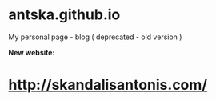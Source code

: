 # antska.github.io
My personal page - blog ( deprecated - old version )

**New website:**

# http://skandalisantonis.com/
